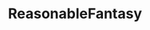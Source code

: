 ---
title: ReasonableFantasy
crosslinks:
- ImaginaryPirates
- characterdrawing
- foxes
- armoredwomen
- ImaginaryArmor
- Art
- ImaginaryFeels
- work_in_progress
- ImaginaryCharacters
- EpicMounts
- InfinityTheGame
- ImaginaryTrolls
- Tachanka
- UNBGBBIIVCHIDCTIICBG
- DnDGreentext
- ImaginaryMythology
---